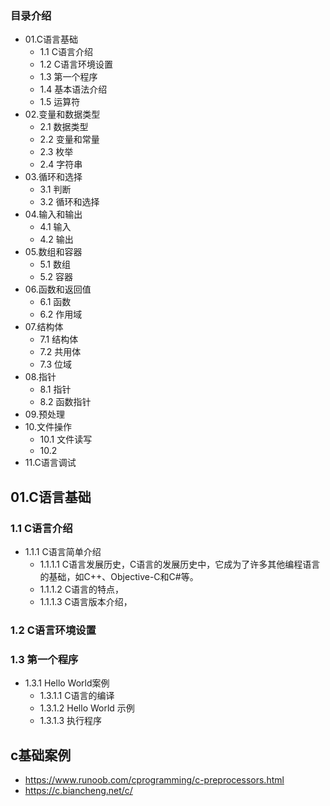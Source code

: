 ### 目录介绍
- 01.C语言基础
  - 1.1 C语言介绍
  - 1.2 C语言环境设置
  - 1.3 第一个程序
  - 1.4 基本语法介绍
  - 1.5 运算符
- 02.变量和数据类型
  - 2.1 数据类型
  - 2.2 变量和常量
  - 2.3 枚举
  - 2.4 字符串
- 03.循环和选择
  - 3.1 判断
  - 3.2 循环和选择
- 04.输入和输出
  - 4.1 输入
  - 4.2 输出
- 05.数组和容器
  - 5.1 数组
  - 5.2 容器
- 06.函数和返回值
  - 6.1 函数
  - 6.2 作用域
- 07.结构体
  - 7.1 结构体
  - 7.2 共用体
  - 7.3 位域
- 08.指针
  - 8.1 指针
  - 8.2 函数指针
- 09.预处理
- 10.文件操作
  - 10.1 文件读写
  - 10.2 
- 11.C语言调试



## 01.C语言基础
### 1.1 C语言介绍
- 1.1.1 C语言简单介绍
  - 1.1.1.1 C语言发展历史，C语言的发展历史中，它成为了许多其他编程语言的基础，如C++、Objective-C和C#等。
  - 1.1.1.2 C语言的特点，
  - 1.1.1.3 C语言版本介绍，


### 1.2 C语言环境设置



### 1.3 第一个程序
- 1.3.1 Hello World案例
  - 1.3.1.1 C语言的编译
  - 1.3.1.2 Hello World 示例
  - 1.3.1.3 执行程序




## c基础案例
- https://www.runoob.com/cprogramming/c-preprocessors.html
- https://c.biancheng.net/c/



